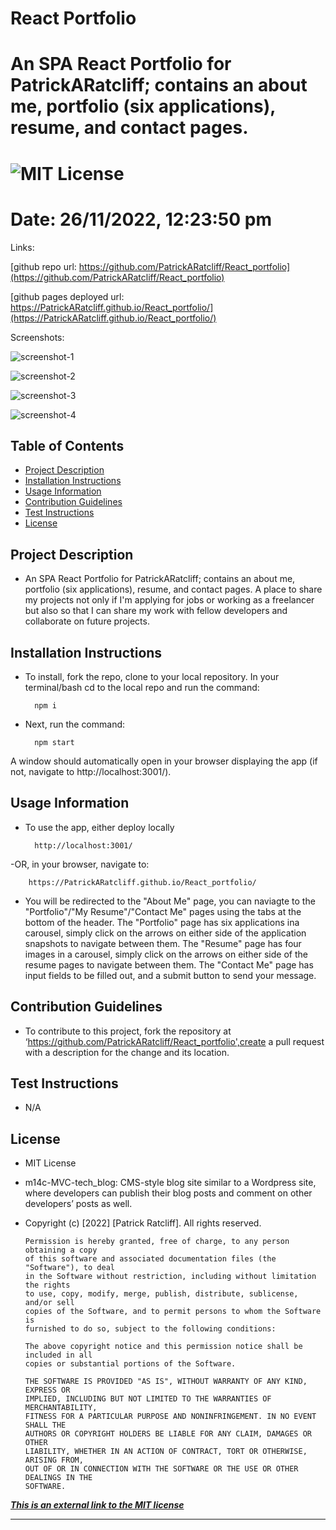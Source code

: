 # React Portfolio
# An SPA React Portfolio for PatrickARatcliff; contains an about me, portfolio (six applications), resume, and contact pages.
# ![MIT License](https://img.shields.io/static/v1?label=license&message=MIT&color=green)
# Date: 26/11/2022, 12:23:50 pm

Links:

[github repo url: https://github.com/PatrickARatcliff/React_portfolio](https://github.com/PatrickARatcliff/React_portfolio)

[github pages deployed url: https://PatrickARatcliff.github.io/React_portfolio/](https://PatrickARatcliff.github.io/React_portfolio/)

Screenshots:

![screenshot-1](./src/images/snapshots/50B1B5CC-8B5D-4DE4-BDA5-67ACC5479389.jpeg)

![screenshot-2](./src/images/snapshots/A9CE0882-9167-4372-A559-664BE2A9A502.jpeg)

![screenshot-3](./src/images/snapshots/3548EB36-6894-42AD-B379-9D3AEA79411C.jpeg)

![screenshot-4](./src/images/snapshots/DA662AB3-3A71-4586-A19E-60068159301D.jpeg)
  
## Table of Contents
- [Project Description](#project-description)
- [Installation Instructions](#installation-instructions)
- [Usage Information](#usage-information)
- [Contribution Guidelines](#contribution-guidelines)
- [Test Instructions](#test-instructions)
- [License](#license)
  
## Project Description
- An SPA React Portfolio for PatrickARatcliff; contains an about me, portfolio (six applications), resume, and contact pages. A place to share my projects not only if I'm applying for jobs or working as a freelancer but also so that I can share my work with fellow developers and collaborate on future projects.
  
## Installation Instructions
- To install, fork the repo, clone to your local repository. In your terminal/bash cd to the local repo and run the command: 

        npm i 

- Next, run the command: 

        npm start 

A window should automatically open in your browser displaying the app (if not, navigate to http://localhost:3001/).
  
## Usage Information
- To use the app, either deploy locally 

        http://localhost:3001/ 

-OR, in your browser, navigate to:

        https://PatrickARatcliff.github.io/React_portfolio/ 

- You will be redirected to the "About Me" page, you can naviagte to the "Portfolio"/"My Resume"/"Contact Me" pages using the tabs at the bottom of the header. The "Portfolio" page has six applications ina carousel, simply click on the arrows on either side of the application snapshots to navigate between them. The "Resume" page has four images in a carousel, simply click on the arrows on either side of the resume pages to navigate between them. The "Contact Me" page has input fields to be filled out, and a submit button to send your message.
  
## Contribution Guidelines
- To contribute to this project, fork the repository at ‘https://github.com/PatrickARatcliff/React_portfolio',create a pull request with a description for the change and its location.
  
## Test Instructions
- N/A
    
## License
- MIT License
- m14c-MVC-tech_blog: CMS-style blog site similar to a Wordpress site, where developers can publish their blog posts and comment on other developers’ posts as well.
- Copyright (c) [2022] [Patrick Ratcliff]. All rights reserved.

    

      Permission is hereby granted, free of charge, to any person obtaining a copy
      of this software and associated documentation files (the "Software"), to deal
      in the Software without restriction, including without limitation the rights
      to use, copy, modify, merge, publish, distribute, sublicense, and/or sell
      copies of the Software, and to permit persons to whom the Software is
      furnished to do so, subject to the following conditions:

      The above copyright notice and this permission notice shall be included in all
      copies or substantial portions of the Software.

      THE SOFTWARE IS PROVIDED "AS IS", WITHOUT WARRANTY OF ANY KIND, EXPRESS OR
      IMPLIED, INCLUDING BUT NOT LIMITED TO THE WARRANTIES OF MERCHANTABILITY,
      FITNESS FOR A PARTICULAR PURPOSE AND NONINFRINGEMENT. IN NO EVENT SHALL THE
      AUTHORS OR COPYRIGHT HOLDERS BE LIABLE FOR ANY CLAIM, DAMAGES OR OTHER
      LIABILITY, WHETHER IN AN ACTION OF CONTRACT, TORT OR OTHERWISE, ARISING FROM,
      OUT OF OR IN CONNECTION WITH THE SOFTWARE OR THE USE OR OTHER DEALINGS IN THE
      SOFTWARE.

    
***[This is an external link to the MIT license](https://en.wikipedia.org/wiki/MIT_License)***
  
---
